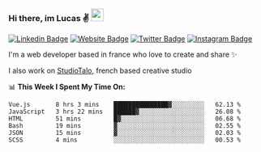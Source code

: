 ### Hi there, im Lucas ✌️ <img src="https://media.giphy.com/media/hvRJCLFzcasrR4ia7z/giphy.gif" width="25px">
[![Linkedin Badge](https://img.shields.io/badge/-LinkedIn-0e76a8?style=flat-square&logo=Linkedin&logoColor=white)](https://www.linkedin.com/in/lucasbellier/)
[![Website Badge](https://img.shields.io/badge/Website-3b5998?style=flat-square&logo=google-chrome&logoColor=white)](https://lucasblr.fr)
[![Twitter Badge](https://img.shields.io/badge/-Twitter-00acee?style=flat-square&logo=Twitter&logoColor=white)](https://twitter.com/ImJustLucas_)
[![Instagram Badge](https://img.shields.io/badge/-Instagram-e4405f?style=flat-square&logo=Instagram&logoColor=white)](https://instagram.com/luuucas.blr/)

I'm a web developer based in france who love to create and share ✨

I also work on [StudioTalo](https://talodev.fr), french based creative studio

📊 **This Week I Spent My Time On:**
<!--START_SECTION:waka-->

```text
Vue.js       8 hrs 3 mins    ███████████████▓░░░░░░░░░   62.13 %
JavaScript   3 hrs 22 mins   ██████▓░░░░░░░░░░░░░░░░░░   26.08 %
HTML         51 mins         █▓░░░░░░░░░░░░░░░░░░░░░░░   06.68 %
Bash         19 mins         ▓░░░░░░░░░░░░░░░░░░░░░░░░   02.55 %
JSON         15 mins         ▓░░░░░░░░░░░░░░░░░░░░░░░░   02.03 %
SCSS         4 mins          ░░░░░░░░░░░░░░░░░░░░░░░░░   00.53 %
```

<!--END_SECTION:waka-->

